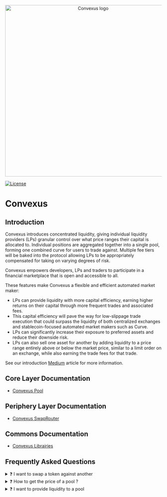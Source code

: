 <p align="center">
  <img 
    src="https://i.imgur.com/4RsDm76.png" 
    width="550px"
    alt="Convexus logo">
</p>

[![License](https://img.shields.io/badge/License-Apache%202.0-blue.svg)](https://opensource.org/licenses/Apache-2.0)

# Convexus

## **Introduction**

Convexus introduces concentrated liquidity, giving individual liquidity providers (LPs) granular control over what price ranges their capital is allocated to. Individual positions are aggregated together into a single pool, forming one combined curve for users to trade against. Multiple fee tiers will be baked into the protocol allowing LPs to be appropriately compensated for taking on varying degrees of risk.

Convexus empowers developers, LPs and traders to participate in a financial marketplace that is open and accessible to all.

These features make Convexus a flexible and efficient automated market maker:

- LPs can provide liquidity with more capital efficiency, earning higher returns on their capital through more frequent trades and associated fees.
- This capital efficiency will pave the way for low-slippage trade execution that could surpass the liquidity of both centralized exchanges and stablecoin-focused automated market makers such as Curve.
- LPs can significantly increase their exposure to preferred assets and reduce their downside risk.
- LPs can also sell one asset for another by adding liquidity to a price range entirely above or below the market price, similar to a limit order on an exchange, while also earning the trade fees for that trade.

See our introduction [Medium](https://convexus.medium.com/convexus-cbf2db4ce9e7) article for more information.

## **Core Layer Documentation**

- [Convexus Pool](/Convexus-Core/Contracts/Pool/docs/README.md)

## **Periphery Layer Documentation**

- [Convexus SwapRouter](/Convexus-Periphery/Contracts/SwapRouter/docs/README.md)

## **Commons Documentation**

- [Convexus Librairies](/Convexus-Commons/Librairies/docs/README.md)

## **Frequently Asked Questions**

<details>
<summary>❓ I want to swap a token against another</summary>

Please refer to the [`SwapRouter`](/Convexus-Periphery/Contracts/SwapRouter/docs/README.md) documentation. In most cases, you will need to call the [`exactInputSingle`](/Convexus-Periphery/Contracts/SwapRouter/docs/README.md#swaprouterexactinputsingle) method.
</details>


<details>
<summary>❓ How to get the price of a pool ?</summary>

Please refer to the [`Slot0`](/Convexus-Core/Contracts/Pool/docs/README.md#convexuspoolslot0) structure definition. The `sqrtPriceX96` field contains the [Q64.96 price](/Convexus-Commons/Librairies/docs/README.md#how-to-encode-a-q6496-price) of the pool. You can decode it to a human readable price like [this](/Convexus-Commons/Librairies/docs/README.md#how-to-decode-a-q6496-to-a-floating-point-price).
</details>



<details>
<summary>❓ I want to provide liquidity to a pool</summary>

Please refer to the [`NonFungiblePositionManager`](/Convexus-Periphery/Contracts/NonFungiblePositionManager/docs/README.md) documentation. You will need first to deposit some funds using [`deposit`](/Convexus-Periphery/Contracts/NonFungiblePositionManager/docs/README.md#nonfungiblepositionmanagerdeposit), then create a new position wrapped in a NFT using [`mint`](/Convexus-Periphery/Contracts/NonFungiblePositionManager/docs/README.md#nonfungiblepositionmanagermint). The NFT represents the liquidity you provided to the pool.
</details>

